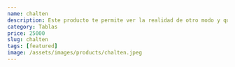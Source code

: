 ```yaml
---
name: chalten
description: Este producto te permite ver la realidad de otro modo y que te vean como nunca antes.
category: Tablas
price: 25000
slug: chalten
tags: [featured]
image: /assets/images/products/chalten.jpeg
---
```

